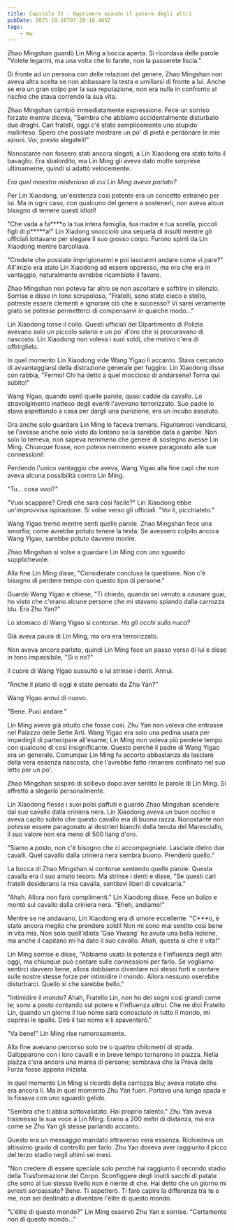 ```yaml
---
title: Capitolo 32 - Opprimere usando il potere degli altri
pubDate: 2025-10-16T07:28:18.405Z
tags:
    - mw
---
```



Zhao Mingshan guardò Lin Ming a bocca aperta. Si ricordava delle parole "Volete legarmi, ma una volta che lo farete, non la passerete liscia."


Di fronte ad un persona con delle relazioni del genere, Zhao Mingshan non aveva altra scelta se non abbassare la testa e umiliarsi di fronte a lui. Anche se era un gran colpo per la sua reputazione, non era nulla in confronto al rischio che stava correndo la sua vita.


Zhao Mingshan cambiò immediatamente espressione. Fece un sorriso forzato mentre diceva, "Sembra che abbiamo accidentalmente disturbato due draghi. Cari fratelli, oggi c'è stato semplicemente uno stupido malinteso. Spero che possiate mostrare un po' di pietà e perdonare le mie azioni. Voi, presto slegateli!"


Nonostante non fossero stati ancora slegati, a Lin Xiaodong era stato tolto il bavaglio.
Era sbalordito, ma Lin Ming gli aveva dato molte sorprese ultimamente, quindi si adattò velocemente.


<em>Era quel maestro misterioso di cui Lin Ming aveva parlato?</em>


Per Lin Xiaodong, un'esistenza così potente era un concetto estraneo per lui. Ma in ogni caso, con qualcuno del genere a sostenerli, non aveva alcun bisogno di temere questi idioti!


"Che vada a fa****o la tua intera famiglia, tua madre e tua sorella, piccoli figli di p*****a!" Lin Xiadong snocciolò una sequela di insulti mentre gli ufficiali lottavano per slegare il suo grosso corpo. Furono spinti da Lin Xiaodong mentre barcollava.


"Credete che possiate imprigionarmi e poi lasciarmi andare come vi pare?" All'inizio era stato Lin Xiaodong ad essere oppresso, ma ora che era in vantaggio, naturalmente avrebbe ricambiato il favore.


Zhao Mingshan non poteva far altro se non ascoltare e soffrire in silenzio. Sorrise e disse in tono scrupoloso, "Fratelli, sono stato cieco e stolto, potreste essere clementi e ignorare ciò che è successo? Vi sarei veramente grato se potesse permetterci di compensarvi in qualche modo..."


Lin Xiaodong torse il collo. Questi ufficiali del Dipartimento di Polizia avevano solo un piccolo salario e un po' d'oro che si procuravano di nascosto. Lin Xiaodong non voleva i suoi soldi, che motivo c'era di offrirglielo.


In quel momento Lin Xiaodong vide Wang Yigao lì accanto. Stava cercando di avvantaggiarsi della distrazione generale per fuggire. Lin Xiaodong disse con rabbia, "Fermo! Chi ha detto a quel moccioso di andarsene! Torna qui subito!"


Wang Yigao, quando sentì quelle parole, quasi cadde da cavallo. Lo stravolgimento inatteso degli eventi l'avevano terrorizzato. Suo padre lo stava aspettando a casa per dargli una punizione, era un incubo assoluto.


Ora anche solo guardare Lin Ming lo faceva tremare. Figuriamoci vendicarsi, se l'avesse anche solo visto da lontano se la sarebbe data a gambe. Non solo lo temeva, non sapeva nemmeno che genere di sostegno avesse Lin Ming.
Chiunque fosse, non poteva nemmeno essere paragonato alle sue connessioni!


Perdendo l'unico vantaggio che aveva, Wang Yigao alla fine capì che non aveva alcuna possibilità contro Lin Ming.


"Tu... cosa vuoi?"


"Vuoi scappare? Credi che sarà così facile?" Lin Xiaodong ebbe un'improvvisa ispirazione. Si volse verso gli ufficiali. "Voi lì, picchiatelo."


Wang Yigao tremò mentre sentì quelle parole. Zhao Mingshan fece una smorfia; come avrebbe potuto tenere la testa. Se avessero colpito ancora Wang Yigao, sarebbe potuto davvero morire.


Zhao Mingshan si volse a guardare Lin Ming con uno sguardo supplichevole.


Alla fine Lin Ming disse, "Considerate conclusa la questione. Non c'è bisogno di perdere tempo con questo tipo di persone."


Guardò Wang Yigao e chiese, "Ti chiedo, quando sei venuto a causare guai, ho visto che c'erano alcune persone che mi stavano spiando dalla carrozza blu. Era Zhu Yan?"


Lo stomaco di Wang Yigao si contorse. <em>Ha gli occhi sulla nuca?</em>


Già aveva paura di Lin Ming, ma ora era terrorizzato.


Non aveva ancora parlato, quindi Lin Ming fece un passo verso di lui e disse in tono impassibile, "Sì o no?"


Il cuore di Wang Yigao sussultò e lui strinse i denti. Annuì.


"Anche il piano di oggi è stato pensato da Zhu Yan?"


Wang Yigao annuì di nuovo.


"Bene. Puoi andare."


Lin Ming aveva già intuito che fosse così. Zhu Yan non voleva che entrasse nel Palazzo delle Sette Arti. Wang Yigao era solo una pedina usata per impedirgli di partecipare all'esame; Lin Ming non voleva più perdere tempo con qualcuno di così insignificante. Questo perché il padre di Wang Yigao era un generale. Comunque Lin Ming fu accorto abbastanza da lasciare della vera essenza nascosta, che l'avrebbe fatto rimanere confinato nel suo letto per un po'.


Zhao Mingshan sospirò di sollievo dopo aver sentito le parole di Lin Ming. Si affrettò a slegarlo personalmente.


Lin Xiaodong flesse i suoi polsi paffuti e guardò Zhao Mingshan scendere dal suo cavallo dalla criniera nera. Lin Xiaodong aveva un buon occhio e aveva capito subito che questo cavallo era di buona razza. Nonostante non potesse essere paragonato ai destrieri bianchi della tenuta del Maresciallo, il suo valore non era meno di 500 liang d'oro.


"Siamo a posto, non c'è bisogno che ci accompagniate. Lasciate dietro due cavalli. Quel cavallo dalla criniera nera sembra buono. Prenderò quello."


La bocca di Zhao Mingshan si contorse sentendo quelle parole. Questa cavalla era il suo amato tesoro. Ma strinse i denti e disse, "Se questi cari fratelli desiderano la mia cavalla, sentitevi liberi di cavalcarla."


"Ahah. Allora non farò complimenti." Lin Xiaodong disse. Fece un balzo e montò sul cavallo dalla criniera nera. "Eheh, andiamo!"


Mentre se ne andavano, Lin Xiaodong era di umore eccellente. "C***o, è stato ancora meglio che prendere soldi! Non mi sono mai sentito così bene in vita mia. Non solo quell'idiota 'Gao Yiwang' ha avuto una bella lezione, ma anche il capitano mi ha dato il suo cavallo. Ahah, questa sì che è vita!"


Lin Ming sorrise e disse, "Abbiamo usato la potenza e l'influenza degli altri oggi, ma chiunque può contare sulle connessioni per farlo. Se vogliamo sentirci davvero bene, allora dobbiamo diventare noi stessi forti e contare sulle nostre stesse forze per intimidire il mondo. Allora nessuno oserebbe disturbarci. Quello sì che sarebbe bello."


"Intimidire il mondo? Ahah, Fratello Lin, non ho dei sogni così grandi come te; sono a posto contando sul potere e l'influenza altrui. Che ne dici Fratello Lin, quando un giorno il tuo nome sarà conosciuto in tutto il mondo, mi coprirai le spalle. Dirò il tuo nome e li spaventerò."


"Va bene!" Lin Ming rise rumorosamente.


Alla fine avevano percorso solo tre o quattro chilometri di strada. Galopparono con i loro cavalli e in breve tempo tornarono in piazza. Nella piazza c'era ancora una marea di persone; sembrava che la Prova della Forza fosse appena iniziata.


In quel momento Lin Ming si ricordò della carrozza blu; aveva notato che era ancora lì. Ma in quel momento Zhu Yan fuori. Portava una lunga spada e lo fissava con uno sguardo gelido.


"Sembra che ti abbia sottovalutato. Hai proprio talento." Zhu Yan aveva trasmesso la sua voce a Lin Ming. Erano a 200 metri di distanza, ma era come se Zhu Yan gli stesse parlando accanto.


Questo era un messaggio mandato attraverso vera essenza. Richiedeva un altissimo grado di controllo per farlo. Zhu Yan doveva aver raggiunto il picco del terzo stadio negli ultimi sei mesi.


"Non credere di essere speciale solo perché hai raggiunto il secondo stadio della Trasformazione del Corpo. Sconfiggere degli inutili sacchi di patate che sono al tuo stesso livello non è niente di che. Hai detto che un giorno mi avresti sorpassato? Bene. Ti aspetterò. Ti farò capire la differenza tra te e me, non sei destinato a diventare l'élite di questo mondo.


"L'élite di questo mondo?" Lin Ming osservò Zhu Yan e sorrise. "Certamente non di questo mondo..."
                                


                                



